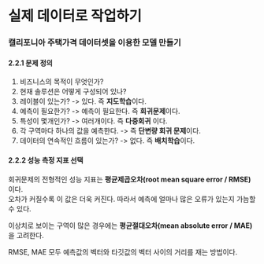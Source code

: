 # 실제 데이터로 작업하기

### 캘리포니아 주택가격 데이터셋을 이용한 모델 만들기

#### 2.2.1 문제 정의
1. 비즈니스의 목적이 무엇인가?   
2. 현재 솔루션은 어떻게 구성되어 있나?  
3. 레이블이 있는가? -> 있다. 즉 **지도학습**이다.  
4. 예측이 필요한가? -> 예측이 필요한다. 즉 **회귀문제**이다.  
5. 특성이 몇개인가? -> 여러개이다. 즉 **다중회귀** 이다.  
6. 각 구역마다 하나의 값을 예측한다. -> 즉 **단변량 회귀 문제**이다.  
7. 데이터의 연속적인 흐름이 있는가? -> 없다. 즉 **배치학습**이다.  

#### 2.2.2 성능 측정 지표 선택
회귀문제의 전형적인 성능 지표는 **평균제곱오차(root mean square error / RMSE)** 이다.  
오차가 커질수록 이 값은 더욱 커진다. 따라서 예측에 얼마나 많은 오류가 있는지 가늠할 수 있다.  
  
이상치로 보이는 구역이 많은 경우에는 **평균절대오차(mean absolute error / MAE)**  을 고려한다.  
  
RMSE, MAE 모두 예측값의 벡터와 타깃값의 벡터 사이의 거리를 재는 방법이다.  

